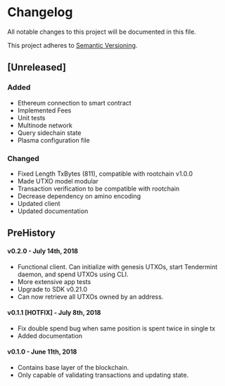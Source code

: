 # Changelog
All notable changes to this project will be documented in this file.

This project adheres to [Semantic Versioning](https://semver.org/spec/v2.0.0.html).

## [Unreleased]
### Added
- Ethereum connection to smart contract
- Implemented Fees
- Unit tests
- Multinode network
- Query sidechain state
- Plasma configuration file
### Changed
- Fixed Length TxBytes (811), compatible with rootchain v1.0.0
- Made UTXO model modular
- Transaction verification to be compatible with rootchain
- Decrease dependency on amino encoding
- Updated client
- Updated documentation

## PreHistory

#### v0.2.0 - July 14th, 2018
- Functional client. Can initialize with genesis UTXOs, start Tendermint daemon, and spend UTXOs using CLI.
- More extensive app tests
- Upgrade to SDK v0.21.0
- Can now retrieve all UTXOs owned by an address.

#### v0.1.1 [HOTFIX] - July 8th, 2018 
- Fix double spend bug when same position is spent twice in single tx
- Added documentation

#### v0.1.0 - June 11th, 2018
- Contains base layer of the blockchain.
- Only capable of validating transactions and updating state.


